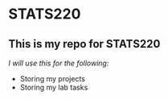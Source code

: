 # STATS220
## This is my repo for STATS220

*I will use this for the following:*
- Storing my projects
- Storing my lab tasks

  
